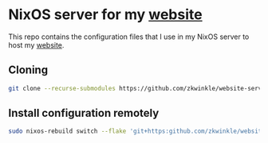 # NixOS server for my [website](https://github.com/zkwinkle/website)

This repo contains the configuration files that I use in my NixOS server
to host my [website](https://github.com/zkwinkle/website-server).

## Cloning

```sh
git clone --recurse-submodules https://github.com/zkwinkle/website-server.git
```

## Install configuration remotely

```sh
sudo nixos-rebuild switch --flake 'git+https:github.com/zkwinkle/website-server?submodules=1#website-server --option tarball-ttl 0 --no-write-lock-file'
```
